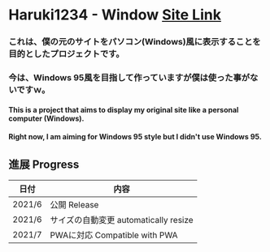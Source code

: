 # Haruki1234 - Window [**Site Link**](https://bem130.github.io/window/)

### これは、僕の元のサイトをパソコン(Windows)風に表示することを目的としたプロジェクトです。  
### 今は、Windows 95風を目指して作っていますが僕は使った事がないですｗ。

#### This is a project that aims to display my original site like a personal computer (Windows).
#### Right now, I am aiming for Windows 95 style but I didn't use Windows 95.

## 進展 Progress

| 日付 | 内容 |
| --- | ---- |
| 2021/6 | 公開 Release |
| 2021/6 | サイズの自動変更 automatically resize |
| 2021/7 | PWAに対応 Compatible with PWA |
